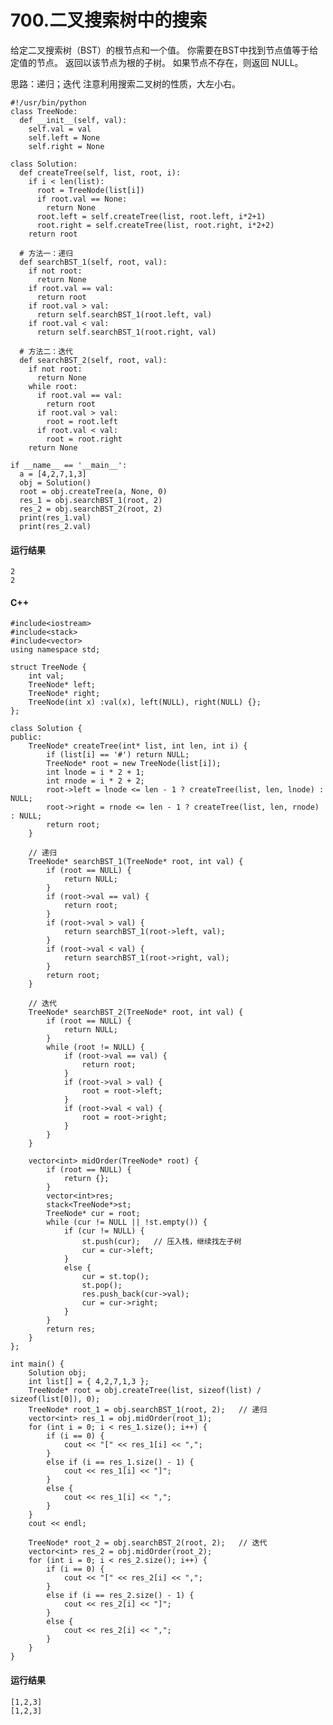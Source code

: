 # 700.二叉搜索树中的搜索

给定二叉搜索树（BST）的根节点和一个值。 你需要在BST中找到节点值等于给定值的节点。 返回以该节点为根的子树。 如果节点不存在，则返回 NULL。

思路：递归；迭代  注意利用搜索二叉树的性质，大左小右。

    #!/usr/bin/python
    class TreeNode:
      def __init__(self, val):
        self.val = val
        self.left = None
        self.right = None

    class Solution:
      def createTree(self, list, root, i):
        if i < len(list):
          root = TreeNode(list[i])
          if root.val == None:
            return None
          root.left = self.createTree(list, root.left, i*2+1)
          root.right = self.createTree(list, root.right, i*2+2)
        return root

      # 方法一：递归
      def searchBST_1(self, root, val):
        if not root:
          return None
        if root.val == val:
          return root
        if root.val > val:
          return self.searchBST_1(root.left, val)
        if root.val < val:
          return self.searchBST_1(root.right, val)

      # 方法二：迭代
      def searchBST_2(self, root, val):
        if not root:
          return None
        while root:
          if root.val == val:
            return root
          if root.val > val:
            root = root.left
          if root.val < val:
            root = root.right
        return None

    if __name__ == '__main__':
      a = [4,2,7,1,3]
      obj = Solution()
      root = obj.createTree(a, None, 0)
      res_1 = obj.searchBST_1(root, 2)
      res_2 = obj.searchBST_2(root, 2)
      print(res_1.val)
      print(res_2.val)

#### 运行结果
    2
    2

#### C++

    #include<iostream>
    #include<stack>
    #include<vector>
    using namespace std;

    struct TreeNode {
        int val;
        TreeNode* left;
        TreeNode* right;
        TreeNode(int x) :val(x), left(NULL), right(NULL) {};
    };

    class Solution {
    public:
        TreeNode* createTree(int* list, int len, int i) {
            if (list[i] == '#') return NULL;
            TreeNode* root = new TreeNode(list[i]);
            int lnode = i * 2 + 1;
            int rnode = i * 2 + 2;
            root->left = lnode <= len - 1 ? createTree(list, len, lnode) : NULL;
            root->right = rnode <= len - 1 ? createTree(list, len, rnode) : NULL;
            return root;
        }

        // 递归
        TreeNode* searchBST_1(TreeNode* root, int val) {
            if (root == NULL) {
                return NULL;
            }
            if (root->val == val) {
                return root;
            }
            if (root->val > val) {
                return searchBST_1(root->left, val);
            }
            if (root->val < val) {
                return searchBST_1(root->right, val);
            }
            return root;
        }

        // 迭代
        TreeNode* searchBST_2(TreeNode* root, int val) {
            if (root == NULL) {
                return NULL;
            }
            while (root != NULL) {
                if (root->val == val) {
                    return root;
                }
                if (root->val > val) {
                    root = root->left;
                }
                if (root->val < val) {
                    root = root->right;
                }
            }
        }

        vector<int> midOrder(TreeNode* root) {
            if (root == NULL) {
                return {};
            }
            vector<int>res;
            stack<TreeNode*>st;
            TreeNode* cur = root;
            while (cur != NULL || !st.empty()) {
                if (cur != NULL) {
                    st.push(cur);   // 压入栈，继续找左子树
                    cur = cur->left;
                }
                else {
                    cur = st.top();
                    st.pop();
                    res.push_back(cur->val);
                    cur = cur->right;
                }
            }
            return res;
        }
    };

    int main() {
        Solution obj;
        int list[] = { 4,2,7,1,3 };
        TreeNode* root = obj.createTree(list, sizeof(list) / sizeof(list[0]), 0);
        TreeNode* root_1 = obj.searchBST_1(root, 2);   // 递归
        vector<int> res_1 = obj.midOrder(root_1);
        for (int i = 0; i < res_1.size(); i++) {
            if (i == 0) {
                cout << "[" << res_1[i] << ",";
            }
            else if (i == res_1.size() - 1) {
                cout << res_1[i] << "]";
            }
            else {
                cout << res_1[i] << ",";
            }
        }
        cout << endl;

        TreeNode* root_2 = obj.searchBST_2(root, 2);   // 迭代
        vector<int> res_2 = obj.midOrder(root_2);
        for (int i = 0; i < res_2.size(); i++) {
            if (i == 0) {
                cout << "[" << res_2[i] << ",";
            }
            else if (i == res_2.size() - 1) {
                cout << res_2[i] << "]";
            }
            else {
                cout << res_2[i] << ",";
            }
        }
    }
    
#### 运行结果
    [1,2,3]
    [1,2,3]
